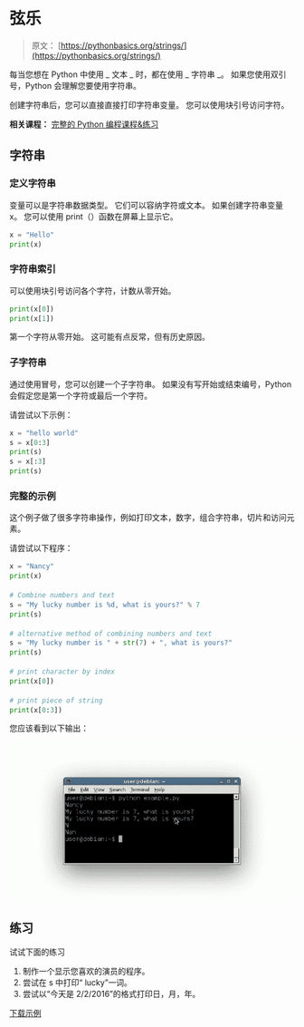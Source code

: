# 弦乐

> 原文： [https://pythonbasics.org/strings/](https://pythonbasics.org/strings/)

每当您想在 Python 中使用 _ 文本 _ 时，都在使用 _ 字符串 _。 如果您使用双引号，Python 会理解您要使用字符串。

创建字符串后，您可以直接直接打印字符串变量。 您可以使用块引号访问字符。

**相关课程：** [完整的 Python 编程课程&练习](https://gum.co/dcsp)

## 字符串

### 定义字符串

变量可以是字符串数据类型。 它们可以容纳字符或文本。
如果创建字符串变量 x。 您可以使用 print（）函数在屏幕上显示它。

```py
x = "Hello"
print(x)

```

### 字符串索引

可以使用块引号访问各个字符，计数从零开始。

```py
print(x[0])
print(x[1])

```

第一个字符从零开始。 这可能有点反常，但有历史原因。

### 子字符串

通过使用冒号，您可以创建一个子字符串。 如果没有写开始或结束编号，Python 会假定您是第一个字符或最后一个字符。

请尝试以下示例：

```py
x = "hello world"
s = x[0:3]
print(s)
s = x[:3]
print(s)

```

### 完整的示例

这个例子做了很多字符串操作，例如打印文本，数字，组合字符串，切片和访问元素。

请尝试以下程序：

```py
x = "Nancy"
print(x)

# Combine numbers and text
s = "My lucky number is %d, what is yours?" % 7
print(s)

# alternative method of combining numbers and text
s = "My lucky number is " + str(7) + ", what is yours?"
print(s)

# print character by index
print(x[0])

# print piece of string
print(x[0:3])

```

您应该看到以下输出：

![python strings](img/7976965bb93b05a72855c2fcdd899e32.jpg)

## 练习

试试下面的练习

1.  制作一个显示您喜欢的演员的程序。
2.  尝试在 s 中打印“ lucky”一词。
3.  尝试以“今天是 2/2/2016”的格式打印日，月，年。

[下载示例](https://gum.co/dcsp)